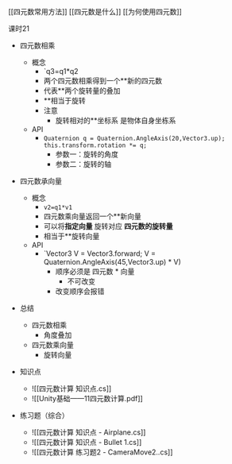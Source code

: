 
[[四元数常用方法]]
[[四元数是什么]]
[[为何使用四元数]]

课时21

- 四元数相乘
	- 概念
		- `q3=q1*q2
		- 两个四元数相乘得到一个**新的四元数
		- 代表**两个旋转量的叠加
		- **相当于旋转
		- 注意
			- 旋转相对的**坐标系 是物体自身坐栋系
	- API
		- `Quaternion q = Quaternion.AngleAxis(20,Vector3.up); this.transform.rotation *= q;`
			- 参数一：旋转的角度
			- 参数二：旋转的轴
- 四元数承向量
	- 概念
		- `v2=q1*v1`
		- 四元数乘向量返回一个**新向量
		- 可以将**指定向量** 旋转对应 **四元数的旋转量**
		- 相当于**旋转向量
	- API
		- `Vector3 V = Vector3.forward; V = Quaternion.AngleAxis(45,Vector3.up) * V)
			- 顺序必须是 四元数 * 向量
				- 不可改变
			- 改变顺序会报错
- 总结
	- 四元数相乘
		- 角度叠加
	- 四元数乘向量
		- 旋转向量

- 知识点
	- ![[四元数计算 知识点.cs]]
	- ![[Unity基础——11四元数计算.pdf]]

- 练习题（综合）
	- ![[四元数计算 知识点 - Airplane.cs]]
	- ![[四元数计算 知识点 - Bullet 1.cs]]
	- ![[四元数计算 练习题2 - CameraMove2..cs]]